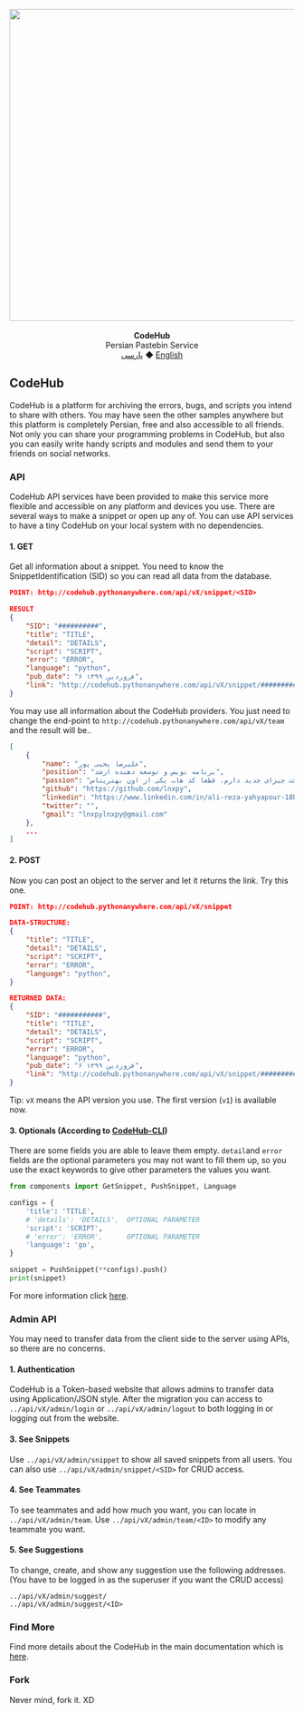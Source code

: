 <p align="center">
  <img src="https://github.com/lnxpy/codehub/blob/master/git_components/gitbanner.png" width="550px">
  <br>
  <br>
  <b>CodeHub</b>
  <br>
  <span>Persian Pastebin Service</span>
  <br>
  <a href="https://github.com/lnxpy/codehub/blob/master/README_fa.md">پارسی</a> ◆
  <a href="https://github.com/lnxpy/codehub/blob/master/README.md">English</a>
  </p>

## CodeHub
CodeHub is a platform for archiving the errors, bugs, and scripts you intend to share with others. You may have seen the other samples anywhere but this platform is completely Persian, free and also accessible to all friends.
Not only you can share your programming problems in CodeHub, but also you can easily write handy scripts and modules and send them to your friends on social networks.

### API
CodeHub API services have been provided to make this service more flexible and accessible on any platform and devices you use. There are several ways to make a snippet or open up any of. You can use API services to have a tiny CodeHub on your local system with no dependencies.

#### 1. GET
Get all information about a snippet. You need to know the SnippetIdentification (SID) so you can read all data from the database.
```json
POINT: http://codehub.pythonanywhere.com/api/vX/snippet/<SID>

RESULT
{
    "SID": "##########",
    "title": "TITLE",
    "detail": "DETAILS",
    "script": "SCRIPT",
    "error": "ERROR",
    "language": "python",
    "pub_date": "۶ فروردین ۱۳۹۹",
    "link": "http://codehub.pythonanywhere.com/api/vX/snippet/############"
}
```
You may use all information about the CodeHub providers. You just need to change the end-point to `http://codehub.pythonanywhere.com/api/vX/team` and the result will be..
```json
[
    {
        "name": "علیرضا یحیی پور",
        "position": "برنامه نویس و توسعه دهنده ارشد",
        "passion": "علاقه زیادی به ساخت چیزای جدید دارم. قطعا کد هاب یکی از اون بهتریناس.",
        "github": "https://github.com/lnxpy",
        "linkedin": "https://www.linkedin.com/in/ali-reza-yahyapour-18b896164/",
        "twitter": "",
        "gmail": "lnxpylnxpy@gmail.com"
    },
    ...
]
```

#### 2. POST
Now you can post an object to the server and let it returns the link. Try this one.
```json
POINT: http://codehub.pythonanywhere.com/api/vX/snippet

DATA-STRUCTURE:
{
    "title": "TITLE",
    "detail": "DETAILS",
    "script": "SCRIPT",
    "error": "ERROR",
    "language": "python",
}

RETURNED DATA:
{
    "SID": "###########",
    "title": "TITLE",
    "detail": "DETAILS",
    "script": "SCRIPT",
    "error": "ERROR",
    "language": "python",
    "pub_date": "۶ فروردین ۱۳۹۹",
    "link": "http://codehub.pythonanywhere.com/api/vX/snippet/############"
}

```

Tip: `vX` means the API version you use. The first version (`v1`) is available now.

#### 3. Optionals (According to [CodeHub-CLI](https://github.com/CodeHub-Contributors/CodeHub-cli))
There are some fields you are able to leave them empty. `detail`and `error` fields are the optional parameters you may not want to fill them up, so you use the exact keywords to give other parameters the values you want.
```python
from components import GetSnippet, PushSnippet, Language

configs = {
    'title': 'TITLE',
    # 'details': 'DETAILS',  OPTIONAL PARAMETER
    'script': 'SCRIPT',
    # 'error': 'ERROR',      OPTIONAL PARAMETER
    'language': 'go',
}

snippet = PushSnippet(**configs).push()
print(snippet)
```
For more information click [here](https://github.com/CodeHub-Contributors/CodeHub-cli).

### Admin API
You may need to transfer data from the client side to the server using APIs, so there are no concerns. 
#### 1. Authentication
CodeHub is a Token-based website that allows admins to transfer data using Application/JSON style. After the migration you can access to `../api/vX/admin/login` or `../api/vX/admin/logout` to both logging in or logging out from the website.

#### 3. See Snippets
Use `../api/vX/admin/snippet` to show all saved snippets from all users. You can also use `../api/vX/admin/snippet/<SID>` for CRUD access.

#### 4. See Teammates
To see teammates and add how much you want, you can locate in `../api/vX/admin/team`. Use `../api/vX/admin/team/<ID>` to modify any teammate you want.

#### 5. See Suggestions
To change, create, and show any suggestion use the following addresses. (You have to be logged in as the superuser if you want the CRUD access)
```
../api/vX/admin/suggest/
../api/vX/admin/suggest/<ID>
```

### Find More
Find more details about the CodeHub in the main documentation which is [here](http://codehub.pythonanywhere.com/docs).

### Fork
Never mind, fork it. XD
